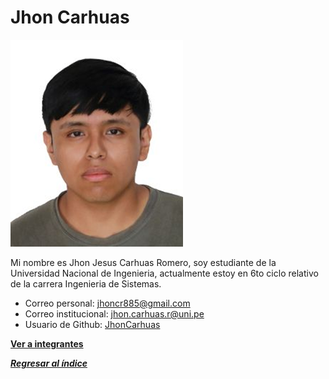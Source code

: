# Jhon Carhuas

![Jhon Carhuas](Jhon_Carhuas.png)

Mi nombre es Jhon Jesus Carhuas Romero, soy estudiante de la Universidad Nacional de Ingenieria, actualmente estoy en 6to ciclo relativo de la carrera Ingenieria de Sistemas.

- Correo personal: jhoncr885@gmail.com
- Correo institucional: jhon.carhuas.r@uni.pe
- Usuario de Github: [JhonCarhuas](https://github.com/JhonCarhuas)

**[Ver a integrantes](../integrantes.md)**

***[Regresar al índice](../../README.md)***